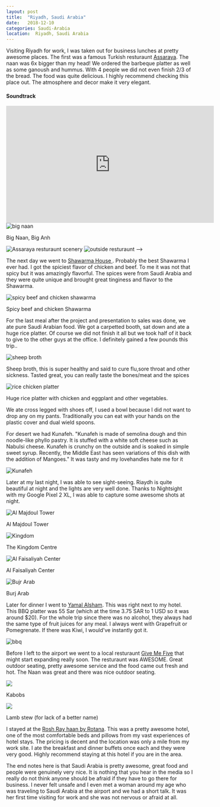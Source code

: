 ```yaml
---
layout: post
title:  "Riyadh, Saudi Arabia"
date:   2018-12-10
categories: Saudi-Arabia
location:  Riyadh, Saudi Arabia
---
```


Visiting Riyadh for work, I was taken out for business lunches at pretty awesome places. The first was a famous Turkish resturaunt <a href="https://www.tripadvisor.com/Restaurant_Review-g293995-d1513776-Reviews-Assaraya_Turkish-Riyadh_Riyadh_Province.html">Assaraya</a>. The naan was 6x bigger than my head! We ordered the barbeque platter as well as some ganoush and hummus. With 4 people we did not even finish 2/3 of the bread. The food was quite delicious. I highly recommend checking this place out. The atmosphere and decor make it very elegant. 

<div class="center">
<h4>Soundtrack</h4>
<iframe width="560" height="315" src="https://www.youtube.com/embed/OwbI9IY9Roo" frameborder="0" allow="accelerometer; autoplay; encrypted-media; gyroscope; picture-in-picture" allowfullscreen></iframe>
</div>



<div class="post-image">
    <img src="https://lh3.googleusercontent.com/KEtSAoC-q0oGJBUaVJXp6V_U5Efz5SLhmJudKa_BOKmdm6w6eouYD6-0CujWzUj757nDCBRwffA4qbrDUpLYnRlEVVtQDE4GmOpSf3LZGGms1UqB4_hM967HPmv2fRZyTM4GdwHSopUKtsMXDi22Ps7Nl4fE7E7p5_0EQEADeKa28ZsA53G0jNGd_RDlERbRk08sh6dGTi-BFxf9jGEq1jnqG22fnq1GN39czI1L1otk1lPrTQsNBjfUBUmE75RjY40p9z0boLIT8p2ZNxSkSx9jcJh1j3c23O7qt_jrsV5hJCQtGybZq8Afw4mHRU0W1AG9xEHZS5H81KKBChGWwlPYscH0BQAKy7BKjobIZW8ZGoBN4GiD7SIPjG5l4RvUnc_t7JFzTVPz59MqJkCUGegMPUPRCzi5vr6r747VuyXurExxhA4uUTMoIXESx88SiO-_Ip3i1GDkj4vtNxHjERNGxsu6qmg4MtQ1p4a6Fzjcmwy5CX2kDW7ym5T4FjexkZgbE0LskCIIGxeAw2ED080o_A8frJMS687n12qp1y8xJzMFxaF7YsaOtzaYQyKVStm9VmiIn25EMn2_i3bIu2UZ_uWVjN_Xa5R49s2gc91LAu5lQTOpoBCNTd6FzHdrkN5AAWMmqhHGPftTvwK5VY3p3KGatefhOuCzEzYw_AYlppMM12kg0rfgz1pZM4JsgeeHMZCOZ9Sa=w1232-h1642-no" alt="big naan" />
    <p class="post-image-caption">Big Naan, Big Anh</p>
</div>


<div class="post-image post-image--split">
    <img src="https://lh3.googleusercontent.com/UWmNbkWm21-Jc1ZMdkazfJoyfnBKeHBgiwRVpp4XTdR-hAN3fCz_iYOqH9Y1G9CJkZlpA9OzC0Zzt2vtPc_9hYYDYEvd1be3JKb30R9Z47tHeTURbwEnq4zGTnh7sZURsPTocp-AtoOw-cZgrlHTvqwh1vaLEnW6qMXBr8G8l8P_aCSPk_nXFA_kyFoniUfK8-aXM1nsNXlsdlmmoq2FrODiyaD6iTKMR-PZ7O3FEm73229V_lLf3A9g1yNt1rYdpo2QyDknu1JiIP8-lVO9tyJ-TMYAOw9jBSGqAhSfh6O9sK6mvmAeIVcx-XduJrJbQUuJAs3anTM207FtqgG_4tSUWFDUZY4myY_RFRN-PVywwG4HcvMPMQFd0LIVcyJX_Q4MbTC5_kznev4dn5SVw5dY2nwyv58skCGvZvCUJYzUBKhrl4FqxNCm3WAP6XQ8Qh9nQT157l8Ga6HUvy-AqHZkJJAWR1vIB13xXldm99WHWNkB2sLsKg5Te72CXU7oEYRHnWkPEv7ivVa98nNVQ28TAFK6hbR30kAFDe9XccXkFzG--jD3i38CxtnyS_fpBZO8Y0mUs5ZiIXuvtOj7lHMoUyum5xSOoN59Mf5BXAV9Naq6zKLkwBy2rgN1Qzvmx0SfRParbv5-otRkp6V6qmy4lP1NmrOJppiAdSthCLrZK5JCUa0IOKYlDmd3AudR7ER9NPYT31TD=w1920-h1612-no" alt="Assaraya resturaunt scenery" />
    <img src="https://lh3.googleusercontent.com/SWKVDyyj_VBt4WByk9dmDYHBwofjSu3dxuyK2y2viTYOt5Ghwj7QqVSixX0Cff5MsccRYjBY7Q_ejSkaF2l-zCceBcIp2Wc4Uz2yiCmW244uY3XJnXvJPJVAvEhmBWYy6EM3LUeQ2BhJSfKAMzvRvxbpsNZfcaNwZgB_vjB2nHXdM3tQP3QcQmm7ufWQ1rKVdOIlqrxa6FlBOvL41sy_VtbhkxKqeF0NmjFDWrQ9-cgKR_0E3kcLwAJ_tCy1exG7YjjUCBAbj70FfpzwFRe4eLovXXxpDrNgt8s-ok2fsFs4KooyFIfNzziddYpS7A5NPbnNnQLR0ZDO2iPfjyDjKxhuux16C6BUgOdQsKMMKoto6qcR-0VVw-1_5JE6x0WZHOtZOVQtUMGpf3TGChHcqRNh2EIQXkXjt2Igj7Sg4M5rh1dezJXTiOzuP2iv2n7UZdxDWkmpiFkZgueP7s7l3nwg25yNr1IQ7GxwZIinjXZKmVKWRBkEPonO5le-lmWEpan2RO8P46ZeR1ku0ZQcwsj5s0VCJtXIokAt1Y5BQa0UlDJZwz25bEhMfsk9OVVxgcOKG2ytfwDVfk1QmXpcVtSRJ2ZjWfQkBt8LrZcTO2EPuiuCnAZY3zrnsYJgkRlXR55I4NaLyVtGVdEbTIgxxjRGgzG5lFjysg-LsnbefzfnjQYG_Fr8JfFiJkaJdmFzDFlpxnD4yxt0=w1920-h1440-no" alt="outside resturaunt" /> -->
</div>


The next day we went to
<a href="https://www.tripadvisor.com/Restaurant_Review-g293995-d12704680-Reviews-Shawarma_House-Riyadh_Riyadh_Province.html">Shawarma House </a>. Probably the best Shawarma I ever had. I got the spiciest flavor of chicken and beef. To me it was not that spicy but it was amazingly flavorful. The spices were from Saudi Arabia and they were quite unique and brought great tinginess and flavor to the Shawarma.

<div class="post-image">
    <img src="https://lh3.googleusercontent.com/-C90eVZRDo-ZROfdKNYbuXB_H7x-0XY1EEODMahWKnbJI9oshvo7ZSi5pXkB3fLqZPt-SGN-YycBy0AG03ue6FhDTvIF6DF8uj_FS7W_HAY43JdADxDo_Q3lBq1N19BqwgOGbiMhVHfiYOeg_7b8XQUfgd0MY-OAyxbyJGQRmAQC96YpKIjM7IRztOxtj2QQxi0nOD2jIy6ydW2sL9p5WUUsBCxZCHz7jWm0rpZYRtIT5DkvCg1LGRd_JY7zcuEN4tWzMX7RmsnLM9EkIWBejXhOV_9_9Nd5pWznqmW4rRMlifF9gJw88FxE4Sao5u_THGwZyX1jJVHknczs6-TUrexPuT5agAtgIaULzvl_hRlXuaeeL322bc1BpT3RRxPmQJ7dpz4htyxCfls-F2SRgOVAXjF5lt-7Etf-bzqJ_gewKJPt0LHJW1OmnKx5a9HzrxqkYTqyJsSX_Ic-pkmhsVwcInXDTRMsW8WQdZ-Pq5moWRu1SGlfM4Wp4EWYew4lH-Ssdf2i16iT2lDtTEzXMsR1U4YMxtgaf-K1EZ9bo3akVi02tjfSHqfIn9issIo7ygUf0T9x0yCaLI1pC66hvPqKCpRvDzOX8jptx96tB_yGCkHwRyEeLSzRo8rUuI2VSiLnpImzSVCd9iT-72hLu1jkSXjgPdqVs6U7wCqCeUYRFERztr7vhYfsrkE2q3Mf_UJNh8OobHHn=w1766-h1640-no" alt="spicy beef and chicken shawarma" />
    <p class="post-image-caption">Spicy beef and chicken Shawarma</p>
</div>



For the last meal after the project and presentation to sales was done, we ate pure Saudi Arabian food. We got a carpetted booth, sat down and ate a huge rice platter. Of course we did not finish it all but we took half of it back to give to the other guys at the office. I definitely gained a few pounds this trip..


<div class="post-image">
    <img src="https://lh3.googleusercontent.com/CFvoo3kYo52-zYIuVeSyIaFC-UTjOjF80PkRpEu4c07-TppzePiQbFqRxgWxG6aBz0jVU5DD9N7WitnW2BOaZTOYE-X9_QQZRNnOQ9ITHYvVzO1r58H_zHpfn6PQRWlA7gzfbhK8wKDlq9YdKVLKElsop9F7YhArmr35Yrs-ViiykdgAQ2k-CkFXBl_icbYzW4JBP9Oph9K2m5aV9E3aNuZZPRPtjkI64XDpinuUQFv3nejntzox7lSFTw63-w4TrB5qCTtGa-XJQGgwfS4E9XAhb8iEb4LBlCB64C5OnmpfPSvxmg2zln6eR4O7PYbRm17HYXFVLtIm6dfy9eoljtlksTMi2vTK4WjWZH0iL8r6Nq5HVgqWqogVtO-9x58XuJp9uD6mjJ-lrsdkJfi9wTipo5HC-SKdgYQquMO1rFmpkSD88gTR2WKt-rA13wLxxsoTKtTUTLGg9D-0ZLZkdo9DiKniCviaEIZA8EWhfr9alNN3HdEfxAboH3RFY5nVINdyWmEOwIa3wbKHLGwSpADUcLUg16jJ0rTFeTgMx-5m-OkXZQ9T4FupIdwWViBsQjT-75sTEt-OEtJiyqW78-3h_-Bj1K-goLUHCZJ1KwQ74FMGhsdaldzF7cVNMYL-YhN-o2wilSna5hpG1jI=w1944-h1458-no" alt="sheep broth" />
    <p class="post-image-caption">Sheep broth, this is super healthy and said to cure flu,sore throat and other sickness. Tasted great, you can really taste the bones/meat and the spices</p>
</div>

<div class="post-image">
    <img src="https://lh3.googleusercontent.com/JUmNwYZSc0Y1ioD_Gp2Svr7SsJ6ArTF4Ci6_FqR_Dx2ZWIMdx4ywQB3SDu3k_mQE82zbzd36eK6cSeyTLI8Ou6IfAk9aqG57olnR3Ic-5XvxSOYyLG9-GXPVsuXW3ZEkkQEFS2Bj5EGH_-xTZFw1cikPMLNPQ-u3eC-7w1q-UYjuvVXYqKuJr84vN8b5LekN15YUqc378Dn3Cd-7LtAljbIeoC_TUw5XJ1ILRU4RUVkcSXxMMyA9ythgmmanRojJQlg5mazYsP1c7GTRQp7pCk9Bj_t2L4MStdPbi_bktXgCYYE6BrW5geN9jNR2ee6qf54DrrGdEObTus_KE5P45yRo8l4Pfa9JIU2yY5rfFyQM52ZyEbcZGaZgBNsT-cTM-9Rzh0vbQV47hW_1awPopFnH_RbOMLyBpEddEYx2fCPn3JZdShMVhO8HbBH_bfUfDGbzV2uWVH_UiW8h4YBH7AFcH-pT5qURgxschXWdZhWzG3mWhCOQlcGBG456HCJV9r5OOO0wbDrUg98ZJaylTLCTETa_j5_7DSZ5RmvyTxS1YLaVDRu0nRg9TaHVxONUTz22NM8tpJCFaRi4Hwyy5Ndhrzv1ySiP75fg6mtpvl30REvAlM_RwZLK67Xid4XqWvAhGz6HE8NbbmO4uGUcp2I5Lvbqbh5xh7oeVc_vtkA3NKNE5Bneh58TdylbLcclDkbMSEl6fC-L=w2190-h1642-no" alt="rice chicken platter"/>
    <p class="post-image-caption">Huge rice platter with chicken and eggplant and other vegetables.</p>
    </div>
<p>
    We ate cross legged with shoes off, I used a bowl because I did not want to drop any on my pants. Traditionally you can eat with your hands on the plastic cover and dual wield spoons.
</p>

<p>
For desert we had Kunafeh. "Kunafeh is made of semolina dough and thin noodle-like phyllo pastry. It is stuffed with a white soft cheese such as Nabulsi cheese. Kunafeh is crunchy on the outside and is soaked in simple sweet syrup. Recently, the Middle East has seen variations of this dish with the addition of Mangoes." It was tasty and my lovehandles hate me for it</p>

<div class="post-image">
    <img src="https://lh3.googleusercontent.com/lQqzonabb9JXLCjimeSF9u7owObdcafgB2ZYiT8UrYsdfPu8WpaDMaDnZ1SixL6uvWQGkSXe7blnwtZDxplyec0Ro6dXbkBMQHDfpkNlDh5GCZnHR-j08FGZF5M2KULFHVOCWmSt2CArSGh5KkKeM1kIgvvdiKGRZ8W-H-UGYgqfvQmbVuMIdO4-7AiR784zolrR6_jRLD8Rn2Z_ks0M_u4V6WgUEwpA4Ks1vM083e3nOd5QMi14A1x_kSqRYPlkdfM5GpN8gdIqKstm5bQ9vDo1qKYca1601Hlhmcfvwh6DmM8adJ_J9-xS4qxbWxMqCvi9ZxBMVGpP3CQWOvJUYHrNeMKqsbs-yjT0JOVj3VpsK6DXkIypX_xQT1H0iza1n7_SW33_WHqqOcPzqyunqKhYEDf_IORId9s2I-xmPytmA1s4Yb6TDDzEeG-gDZBWXYa-t7zAolMzv4Ru5-e4JxVIlG6bOPn1uidiHmAZAWQAi2w-8NZE34cvps3gw9XEe7uW_e-0Jr3oaxXicq8GXrrapkxC0H9BJh_D9rvpg8ZWPMJbHpZgTU5q7_KhDQy5kXhutxRrhig819lCE3P4FluPSHUGPofsNw8pHd-rOSjc6xhL4fMPBsri347itTgqQrSiiZqpat65GxgTYyPjjVsINA7OQdtiMR9n4vIsKN9QFs8IpncVlOQP4T51Yavs7wkwoTDd-BjV=w1232-h1642-no" alt="Kunafeh"/>
</div>

Later at my last night, I was able to see sight-seeing. Riaydh is quite beautiful at night and the lights are very well done.
Thanks to Nightsight with my Google Pixel 2 XL, I was able to capture some awesome shots at night.


<div class="post-image">
    <img src="https://lh3.googleusercontent.com/U6LD2y-oejPK_7tFpE7Qrf1iHB9BJp-bWN2duerCnZEjL_kJOeMZejNVuOiXvEznySejmAN-KFYvQVOlobqOwn4LAiF9-mGBfwykSoaqBgZ0TvbkdQIJA0EY8-w5RJWx4Dk5zxMi7kbgT9wmOjN6tFHo-lkhgYXF1m7qw5Ia4u-YnnQG_vvp7KZY1NP2GMIK_ejfX7_4EWvrEjw7S3o3-LtUWgdu8cMk01h3qOAXLpXv9PW0IKXEqDb2HqkWJbucUCKNybPB4Y0Fg9DkXkRjmPcCTG0ZrWRGTh58su4JOPpIwGCmBFQk-bpIk3D5x9jGJkbINPgoa6RJR1HF8CzNfjEvzNv7ec0AbKZwI1hTWsNWpI4Wrbr39fHVMEUfQwqtjmfALg1drphnLcD6bfELPTw0zZgnvfgTGdV88B5dC0_xsg5NLpapZOqz_kRhOPeQ86YZZqRsq-QTumKLavwqlIYLFVm-T_HHJEKDw6jLE8nUd9zLp5HlwjeqaFw5hEv-z1VLljMXP31ND9j9WRZCNhJJG8tRoPqVXbyfkVW77haWwk2CQv4Lo1mTMjL6VbGQzkEQwEl_LcbcQmOtMT2nP23tSQ_T4TR4zVN0gZt86_ZMkXpIlSY48KLdfgKcF_d9I0GTkNyMtCiLAUkAwKppWIsalcp1HEbC2Yq385cVB_uCsCzmuFYPx3jPzkSJ18fSVJ-jw_B7DZhz=w1232-h1642-no" alt="Al Majdoul Tower"/> <p class="post-image-caption">Al Majdoul Tower</p>
</div>

<div class="post-image">
    <img src="https://lh3.googleusercontent.com/GwEB7Wya3FOMs8MQgAfwJgQqu42XaF32zzNHr43-84r2t7Oz9PT4y1Ivx1lvH-9rCkDurxuWmDuhk1t18SgxH8MZ51rfgCSz79f2F3li5HREJvHtUxm7ntyqs5mnboUgzOXmfNpAGud_N7SThjqQ0GHJU0W7pATICaulN2UkbpNT1Jow7tJ-VsHvBqHCEbHEHno8YkIBaZkvYs3s90rl3CPPChLLaaEDdGvmD4iOpHwP5CfeZvzUU_SXxTagbefTavWLV4OBiHQQIWBPZXx-O5ao5y_drSCH-W6UE48oqnHCsW7k9uSSgoRivWLD9dr2Bxo5o7eSir7LYcpnEj5qfk32OpSUxnKHxzkmlmsoTSdb1nRHUmpG5z75Meq030CV2aYIbXD13oAOpNDCI-VTJy_6dbx0uM9pdstQ56ah9-XOuVUScIfBAJyva2OM126vhhAMwEuYyTLn3rjwmOftOZ7UTq5IB9p-mGud1C4_UftbZAQMn1yeRD20LKBMk9Xp1qnGHOj4HQdswtsZM3Sjn3Z-QbNGWxjDYu07cr_qiFm3lVVyHnXnSMn1Z98wVNSn4xi1I5iaozre6rGg_-kyTn-wldexnSOVw7Wx9BvSQWjGrKiE-yr79ai8jOkPMbhKEHKYdYMd5wInOZlT523jzUP4kJjb01gtkv9euwitZewk3Si9j_NPntnPuHKvzvFPS_oW53jXvmKC=w1680-h1644-no" alt="Kingdom"/> <p class="post-image-caption">The Kingdom Centre</p>
</div>

<div class="post-image">
    <img src="https://lh3.googleusercontent.com/hYdcSg4_tHZjbNl5HREl_jRkr_2ayl5bVf3aZlFPzdMw9VpzYIW0_IbmJFLzxuHatBbOdpN4hu0BkkdVxo1e7-TaN-ch2t0N0SZ_xvrxWZ0JN3bAiRgC5RQ-e07Alw1bs1p_djg5Yz5Kxljsv8AdGph2llYxRmnJuB-r7SdnssDd2ZcT3hggx5ThInHhGZSFMl95FUPO0SWH0NuRa2NabqrCAoCh0RNLACEwfIjUokqoi5ft8lkPEq2e9YE0wznymxc4ibWQJMk8WyPSiyZqQWnoafUSzTnw-kLRG9bX1hph2I97Dcb8weskES1pAZ8KXNNtZCEya8L25K79zmNg98Ldei1GcT259sMx9Ho-ZfVDBABZlFN5kwqMo9velplYE-GXhZ4tPFfzShapmw-pDJ2SQhi_Z3JGABegW7w9agJ7YzXwImUs79FTIPRYZYWkt2nZdHxacHXcBX3tY6Yti61BxWLM413v_-rrivQNv6PnpPHoQO2wBg_KfoyJXn80WgSPEhsaePvgbxTvH4RFiNP4T3ZjPgoXhJaoRJ06m-gq2nu8zuXN2yk5An19MqXmXgi8A7OEDbAuiUrJwR6nLtGssc0PtdL3bXSGhzpJkcBG59q0BOp1xJH9vNx2gbEnU3kOv4yq5WgMDG63zu5bgE7j_gy2IJMRYlJChp4uZ7-luL7jXUzCa7ozVxk6prtaG9GLZWPsX8Od=w2190-h1642-no" alt="Al Faisaliyah Center"/> <p class="post-image-caption">Al Faisaliyah Center</p>
</div>

<div class="post-image">
    <img src="https://lh3.googleusercontent.com/5mwEbrGU_PESiegsGOKAsr2p71kv1rIkIMmUjwTi85YxMRDOTT0J57_3uAkzcqbKU-nRQxy4S8cE9E36K4Br8MH0Llokf0PF-gKmlZtrI_jsWJDefffNyx8b1FN_BJEv6ePX3n7QuEHgBreVl_WAXoUwoxsyPZVkB90p2lky73Zx93GWCOcQJwOnwKWaC45TtkgLWLfp3MkJmrJFLhMtUn1Bm0GmGp8sUZC8Ss3nK2dkkkG0LcAl2i-5FGuLCOm5mORaS51mxPvCeMCcCRWdQjryRVPM8NJgmQU1EARH4uSJ4Ct8iRoL0bjp6IqafvzWlqunYACXDsfs6yQoXWhm5V2AvZ_M18MZeKUTtWoyVNl3d-qHZ1j72e32vB1ZQx8qJ97Niav3bRTUeuaf_sh-44GxMshFb3gtFCm7b0z6nUQFtCg2ZxVofZZ-cuuUpSGxp2eh5t-Yc22wfLFez3YVpbzXmud0Br9CpvGgdZt9hX7h1x9tBkrCT0Yo2mBjV9B1O19OzaKvpFc-T33yKfyjpnnyTIoR11q_Zj8adakMqPWTWOomiIOGJvqJrppatB92iedqtLtG8V8Jht6VqavLDvet7JNbDGBTvtYgfN93WTWo9EyD1Os_hX1pIcAC0DzU_ghu4GpdBBfhkX5uh9v6JwX6AToNl1hRS9VMQJnrp0dFE4zs2q77j599wJbQW8VkYZLI4IQ6hF8X=w2190-h1642-no" alt="Bujr Arab"/> <p class="post-image-caption">Burj Arab</p>
</div>


Later for dinner I went to <a href="http://yamalalsham.com.sa/"> Yamal Alsham</a>. This was right next to my hotel.
This BBQ platter was 55 Sar (which at the time 3.75 SAR to 1 USD so it was around $20). For the whole trip since there was no alcohol, they always had the same type of fruit juices for any meal. I always went with Grapefruit or Pomegrenate. If there was Kiwi, I would've instantly got it. 
<div class="post-image">
    <img src="https://lh3.googleusercontent.com/M9lS0Ltc6hRDrzVeNOajX2qs764X8cFu9z-D_Pkhhhpk4Y1l6DCUzJ9Kktgajf3f5TZ6_gjq8tnaHB6Rs4iqYf4mZ-mrc0Mdd2e4Whs5oSDTutPdzslOn0fytDrFUdECHPIYmTvlyv_GWldc754Zeekk9v1gjdBy7MWbM215KALyVBY6BTlqAhuZA4DExq5cYwX5YjM68jlrn41UCTt46EN-9-683mBOKD7D5NoXJxlFFuETMVPnKyThWjcevZNMgDz6vpwV7pcEdyZN414bcFBfUVwFkzsrD_sJjo26UnUv0ZY6LcY36ob4MpDDqa_F7FAU9xo-F2Wc49Uy-zPKxI9bH1vGMk2trB4vgvbX9BB4doUFuW81VmD12vQJgH69Krg8COm8tfEqmOGdgquCH1yrCEv_GZSa1PHLH9aWdWRio4MFNRNQ7Ar85hjedCU7h5R9SVGPEAp6hIShZWw3gPT9QAtlRa6CcLNC8R-4tPHccHC4LcaIFIRT1a70yQl2XO6SOLPcKSGnFRiC0PslFA87eEerR0n4Rd7wISBXWO2fbR0-k85RD85JUdySXtdZi_DDn6bejDlyzSaJpMdLCfkQEi5mdFKvCj94SseiBb8BBvCvmeLy7bCuOvV11I8Yjvf_4P5nXxfmFL0FWrU9J0zA9bOq3pE7nOI7A-dEtWU84anQeLDk1GDvamMbaHxFn801fMdd8u-h=w1232-h1642-no" alt="bbq"/>
</div>

Before I left to the airport we went to a local resturaunt <a href="https://foursquare.com/v/give-me-five/5a15d31bda5e565363c5fb0e">Give Me Five</a>
 that might start expanding really soon. The resturaunt was AWESOME. Great outdoor seating, pretty awesome service and the food came out fresh and hot. The Naan was great and there was nice outdoor seating. 

 <div class="post-image">
    <img src="https://lh3.googleusercontent.com/gy9NBV5YydAYwCltXCA_p3RuCpBcq-BihD528lcL5KBZKINgDEqjwvmYZEZWEaTsCOf7NpeB3Ylz22PaBePpUbMzWmi3emUnZueEoC-BCP5JEGuHbfgSV-cYYF6SS2qOc5t_CHJgG7U1aEfJujww5tcUZRVNate7xGuCC9Tw8qIbOh53Sm_Jt8F09XSV2qLXozVvLZ0tKisNTKIVqI9QLmpYU0IvZK81th6kb5xZrOAXMMP7fUyXNZIFHjjCk_cnrnwJK4cafydX4yzIg8XRktCh1I8Qn2NlQPAdTkMrmN6RDFw9Xa9O-pWIscS3nfwqjUDPaha-b1vIF4Rw21rG1G_05U0ui27CZsqeR2eKVffvGnIsMn_G8YZ4vEOuLQfQZ9qhOClyuNd6V2vwHTecbMoSUxmGMCM8q72PcY5X8oTxlGRN97lJ4A_lrg2R_909sDumcMybKfJ0QJ-5QyxguRtRbfT1kzUzRyIC5NWCufMbTOKgmo3FTu_V0rdx1yNd51bWEfqGPTpUTIGByjLbad3m3nqViRsnpKnfuqaJqPu1Zd2zpBtbLYgmehf0nBKBGta8Eepn0OIem-MIFuC-UactwV2N180KKFjR_CpAfj1oP9BGk-P0muJO7YFjrlEJZWaPwMo65eFgyEnDllyZqHP4hle8QQoFH8hechTpw-mbKTgWLUh8LUielWhacnabhqEi-HrypBdV=w1968-h1414-no" />
    <p class="post-image-caption">Kabobs</p>
</div>

 <div class="post-image">
    <img src="https://lh3.googleusercontent.com/_vvI0LDTS49AT5LQIvLB7JEJimogMIII0L9IHBjx6tt2YyTY9YOJzJqK8KcVG6kRofG6KJmZCc4hMb0dH7Gb-KHhW34ybYgIuWbrytC5DOAiGVVANocDhEEQl5Kf9K-1yDaCL81Ht5g728me_IQZloQtEQgAxe-lrOx3kFXbcj74qLLAaPAiIn8NwxxdKYSrw_nnh231peGDjeLohznJlc-7c4qo3F5kFamAJdoIlHTNFO6dPzLtMHhyL4iVFMPsQlx5bJ08IQRLArwn7dtW-eKzYy1zoiseImtfp19iB89qHO6dQhwgGDC0LPkM6aYgjyqGxO3MaLYlmQL-_wegKNeOYyXuBqGvmtL2FtwTvIPxohkXpe5svo5tmwGwdrTXM1QVYMhC2OIuAARrkYzrp6TLcuqK2SWw9A89ZoHK4LFfFucgxWoPypi8-o9eHGvPR-01LxkjXQp5gI0xWUs3VCtApCcExeEA7mirbFhwlNOH9a_Od-s2aZb7Tqn6Lx_VjdYKBipnxh7Mrtt8aH4OtVHAuTuhr9ryHaI9daIDnzq7TsXvC-vloObzifCoL-gmahX07byPcH-n440feeigv7l0Zd7pMMrA2oMKLv30ok6DzM0XOUp5t62oqUKAPFyEHbgvt_U970zKL1I665yVfvalIofd5W_cRpfJEpirhWyntoy8-Nd3_fRT4P8JUVmFHKXWWvbjfYbr=w2210-h1414-no" />
    <p class="post-image-caption">Lamb stew (for lack of a better name)</p>
</div>



<p>I stayed at the <a href="https://www.expedia.com/As-Sulimaniyah-Hotels-Rosh-Rayhaan-By-Rotana.h14797919.Hotel-Information?langid=1033">Rosh Ray haan by Rotana</a>. This was a pretty awesome hotel, one of the most comfortable beds and pillows from my vast experiences of hotel stays. The pricing is decent and the location was only a mile from my work site. I ate the breakfast and dinner buffets once each and they were very good. Highly recommend staying at this hotel if you are in the area.

The end notes here is that Saudi Arabia is pretty awesome, great food and people were genuinely very nice. It is nothing that you hear in the media so I really do not think anyone should be afraid if they have to go there for business. I never felt unsafe and I even met a woman around my age who was traveling to Saudi Arabia at the airport and we had a short talk. It was her first time visiting for work and she was not nervous or afraid at all. 